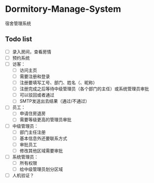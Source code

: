 # Dormitory-Manage-System

宿舍管理系统

## Todo list

- [ ] 录入房间，查看房情
- [ ] 预约系统
- [ ] 访客：
  - [ ] 访问主页
  - [ ] 需要注册和登录
  - [ ] 注册要填写工号、部门、姓名（、昵称）
  - [ ] 注册完成之后等待中级管理员（各个部门的主任）或系统管理员审批
  - [ ] 可以驳回或者通过
  - [ ] SMTP发送出去结果（通过/不通过）
- [ ] 员工：
  - [ ] 申请住房退房
  - [ ] 需要等级更高的管理员审批
- [ ] 中级管理员：
  - [ ] 部门主任注册
  - [ ] 基本信息外还要联系方式
  - [ ] 审批员工
  - [ ] 修改其他区域需要审批
- [ ] 系统管理员：
  - [ ] 所有权限
  - [ ] 给中级管理员划分区域
- [ ] 人机验证？
